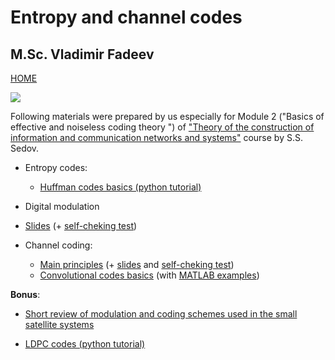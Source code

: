 # Entropy and channel codes
## M.Sc. Vladimir Fadeev

[HOME](https://github.com/kirlf/CSP/blob/master/README.md)

![](https://ak9.picdn.net/shutterstock/videos/23772559/thumb/10.jpg)

Following materials were prepared by us especially for Module 2 ("Basics of effective and noiseless coding theory
") of ["Theory of the construction of information and communication networks and systems"](http://e.kai.ru/%D0%B3%D0%B5%D1%80%D0%BC%D0%B0%D0%BD%D0%BE-%D1%80%D0%BE%D1%81%D1%81%D0%B8%D0%B9%D1%81%D0%BA%D0%B8%D0%B9-%D0%B8%D0%BD%D1%81%D1%82%D0%B8%D1%82%D1%83%D1%82-%D0%BD%D0%BE%D0%B2%D1%8B%D1%85-%D1%82%D0%B5/) course by S.S. Sedov.

* Entropy codes:
  * [Huffman codes basics (python tutorial)](https://nbviewer.jupyter.org/format/slides/gist/kirlf/2eb242f225f9bfed4ecbfc8e1e2f5f71/Huffman%20codes.ipynb#/)

* Digital modulation
 * [Slides](https://speakerdeck.com/kirlf/linear-modulation-schemes) (+ [self-cheking test](https://github.com/kirlf/CSP/blob/master/Different/Coding_Theory/test-2-channel.pdf))

* Channel coding:
  * [Main principles](https://github.com/kirlf/CSP/blob/master/FEC/README.md) (+ [slides](https://speakerdeck.com/kirlf/channel-coding-schemes) and [self-cheking test](https://github.com/kirlf/CSP/blob/master/Different/Coding_Theory/test-2-channel.pdf))
  * [Convolutional codes basics](https://github.com/kirlf/CSP/blob/master/FEC/Convolutional%20codes%20intro.md) (with [MATLAB examples](https://github.com/kirlf/CSP/blob/master/FEC/Convolutional%20codes%20modeling.md))
  
**Bonus**:

* [Short review of modulation and coding schemes used in the small satellite systems](https://github.com/kirlf/cubesats/blob/master/fec.md)

* [LDPC codes (python tutorial)](https://nbviewer.jupyter.org/github/kirlf/CSP/blob/master/FEC/LDPC.ipynb)
  

